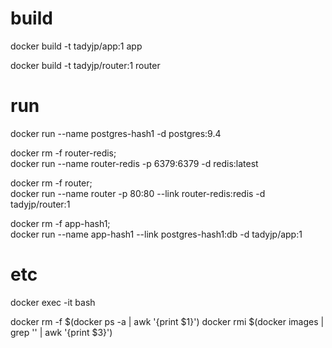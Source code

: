 


# build

docker build -t tadyjp/app:1 app


docker build -t tadyjp/router:1 router




# run

docker run --name postgres-hash1 -d postgres:9.4

docker rm -f router-redis; \
  docker run --name router-redis -p 6379:6379 -d redis:latest

docker rm -f router; \
  docker run --name router -p 80:80 --link router-redis:redis -d tadyjp/router:1

docker rm -f app-hash1; \
  docker run --name app-hash1 --link postgres-hash1:db -d tadyjp/app:1


# etc


docker exec -it <id> bash

docker rm -f $(docker ps -a | awk '{print $1}')
docker rmi $(docker images | grep '<none>' | awk '{print $3}')



